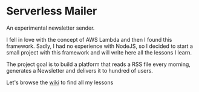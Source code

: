 # Serverless Mailer

An experimental newsletter sender.

I fell in love with the concept of AWS Lambda and then I found this framework. Sadly, I had no experience with NodeJS, so I decided to start a small project with this framework and will write here all the lessons I learn.

The project goal is to build a platform that reads a RSS file every morning, generates a Newsletter and delivers it to hundred of users.

Let's browse the [wiki](https://github.com/luctus/serverless-mailer/wiki) to find all my lessons
